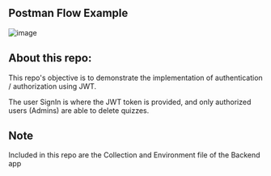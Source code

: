 ## Postman Flow Example
![image](https://github.com/user-attachments/assets/86360982-6ce8-4ad5-9c5b-01486ccf4aad)


## About this repo:
This repo's objective is to demonstrate the implementation of authentication / authorization using JWT. 

The user SignIn is where the JWT token is provided, and only authorized users (Admins) are able to delete quizzes.

## Note
Included in this repo are the Collection and Environment file of the Backend app
